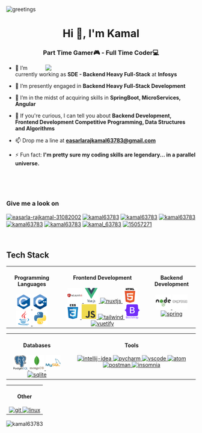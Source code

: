 ![greetings](https://github.com/kamal63783/kamal63783/assets/84724986/14025349-e4e4-46f0-b9d0-ee41442b911f)
<h1 align="center">Hi 👋, I'm Kamal</h1>
<h3 align="center">Part Time Gamer🎮 - Full Time Coder💻</h3>
<img align="right" width="400" src="https://github.com/kamal63783/kamal63783/assets/84724986/767f5bf5-0dab-4dc8-b117-07d99de2a1ac">

- 🏢 I’m currently working as **SDE - Backend Heavy Full-Stack** at **Infosys**

- 🔭 I’m presently engaged in **Backend Heavy Full-Stack Development**

- 🌱 I’m in the midst of acquiring skills in **SpringBoot, MicroServices, Angular**

- 💬 If you're curious, I can tell you about **Backend Development, Frontend Development Competitive Programming, Data Structures and Algorithms**

- 📫 Drop me a line at **easarlarajkamal63783@gmail.com**

- ⚡ Fun fact: **I'm pretty sure my coding skills are legendary... in a parallel universe.**

<br>
<br>
<br>

### Give me a look on
<p align="left">
<a href="https://linkedin.com/in/easarla-rajkamal-31082002" target="blank"><img align="center" src="https://raw.githubusercontent.com/rahuldkjain/github-profile-readme-generator/master/src/images/icons/Social/linked-in-alt.svg" alt="easarla-rajkamal-31082002" height="30" width="40" /></a>
<a href="https://www.leetcode.com/kamal63783" target="blank"><img align="center" src="https://raw.githubusercontent.com/rahuldkjain/github-profile-readme-generator/master/src/images/icons/Social/leet-code.svg" alt="kamal63783" height="30" width="40" /></a>
<a href="https://www.codechef.com/users/kamal63783" target="blank"><img align="center" src="https://cdn.jsdelivr.net/npm/simple-icons@3.1.0/icons/codechef.svg" alt="kamal63783" height="30" width="40" /></a>
<a href="https://www.hackerrank.com/Kamal63783" target="blank"><img align="center" src="https://raw.githubusercontent.com/rahuldkjain/github-profile-readme-generator/master/src/images/icons/Social/hackerrank.svg" alt="kamal63783" height="30" width="40" /></a>
<a href="https://auth.geeksforgeeks.org/user/kamal63783" target="blank"><img align="center" src="https://raw.githubusercontent.com/rahuldkjain/github-profile-readme-generator/master/src/images/icons/Social/geeks-for-geeks.svg" alt="kamal63783" height="30" width="40" /></a>
<a href="https://codepen.io/kamal63783" target="blank"><img align="center" src="https://raw.githubusercontent.com/rahuldkjain/github-profile-readme-generator/master/src/images/icons/Social/codepen.svg" alt="kamal63783" height="30" width="40" /></a>
<a href="https://twitter.com/kamal_63783" target="blank"><img align="center" src="https://raw.githubusercontent.com/rahuldkjain/github-profile-readme-generator/master/src/images/icons/Social/twitter.svg" alt="kamal_63783" height="30" width="40" /></a>
<a href="https://stackoverflow.com/users/15057271" target="blank"><img align="center" src="https://raw.githubusercontent.com/rahuldkjain/github-profile-readme-generator/master/src/images/icons/Social/stack-overflow.svg" alt="15057271" height="30" width="40" /></a>
</p>

<br>

## Tech Stack
<table align="center">
<tr>

<td valign="top">
<div align="center">
<h4>Programming Languages</h4>
<a href="https://www.cprogramming.com/" target="_blank" rel="noreferrer"> <img src="https://raw.githubusercontent.com/devicons/devicon/master/icons/c/c-original.svg" alt="c" width="40" height="40"/> </a>
<a href="https://www.w3schools.com/cpp/" target="_blank" rel="noreferrer"> <img src="https://raw.githubusercontent.com/devicons/devicon/master/icons/cplusplus/cplusplus-original.svg" alt="cplusplus" width="40" height="40"/> </a>
<a href="https://www.java.com" target="_blank" rel="noreferrer"> <img src="https://raw.githubusercontent.com/devicons/devicon/master/icons/java/java-original.svg" alt="java" width="40" height="40"/> </a>
<a href="https://www.python.org" target="_blank" rel="noreferrer"> <img src="https://raw.githubusercontent.com/devicons/devicon/master/icons/python/python-original.svg" alt="python" width="40" height="40"/> </a>
</div>
</td>

<td valign="top">
<div align="center">
<h4>Frontend Development</h4>
<a href="https://angular.dev/" target="_blank" rel="noreferrer"> <img src="https://raw.githubusercontent.com/devicons/devicon/master/icons/angularjs/angularjs-original-wordmark.svg" alt="angularjs" width="40" height="40"/> </a>
<a href="https://vuejs.org/" target="_blank" rel="noreferrer"> <img src="https://raw.githubusercontent.com/devicons/devicon/master/icons/vuejs/vuejs-original-wordmark.svg" alt="vuejs" width="40" height="40"/> </a>
<a href="https://nuxtjs.org/" target="_blank" rel="noreferrer"> <img src="https://www.vectorlogo.zone/logos/nuxtjs/nuxtjs-icon.svg" alt="nuxtjs" width="40" height="40"/> </a> 
<a href="https://www.w3.org/html/" target="_blank" rel="noreferrer"> <img src="https://raw.githubusercontent.com/devicons/devicon/master/icons/html5/html5-original-wordmark.svg" alt="html5" width="40" height="40"/> </a>
<a href="https://www.w3schools.com/css/" target="_blank" rel="noreferrer"> <img src="https://raw.githubusercontent.com/devicons/devicon/master/icons/css3/css3-original-wordmark.svg" alt="css3" width="40" height="40"/> </a>
<a href="https://developer.mozilla.org/en-US/docs/Web/JavaScript" target="_blank" rel="noreferrer"> <img src="https://raw.githubusercontent.com/devicons/devicon/master/icons/javascript/javascript-original.svg" alt="javascript" width="40" height="40"/> </a>
<a href="https://tailwindcss.com/" target="_blank" rel="noreferrer"> <img src="https://www.vectorlogo.zone/logos/tailwindcss/tailwindcss-icon.svg" alt="tailwind" width="40" height="40"/> </a>
<a href="https://getbootstrap.com" target="_blank" rel="noreferrer"> <img src="https://raw.githubusercontent.com/devicons/devicon/master/icons/bootstrap/bootstrap-plain-wordmark.svg" alt="bootstrap" width="40" height="40"/> </a>
<a href="https://vuetifyjs.com/en/" target="_blank" rel="noreferrer"> <img src="https://bestofjs.org/logos/vuetify.svg" alt="vuetify" width="40" height="40"/> </a>
</div>
</td>

<td valign="top">
<div align="center">
<h4>Backend Development</h4>
<a href="https://nodejs.org" target="_blank" rel="noreferrer"> <img src="https://raw.githubusercontent.com/devicons/devicon/master/icons/nodejs/nodejs-original-wordmark.svg" alt="nodejs" width="40" height="40"/> </a> 
<a href="https://expressjs.com" target="_blank" rel="noreferrer"> <img src="https://raw.githubusercontent.com/devicons/devicon/master/icons/express/express-original-wordmark.svg" alt="express" width="40" height="40"/> </a> 
<a href="https://spring.io/" target="_blank" rel="noreferrer"> <img src="https://www.vectorlogo.zone/logos/springio/springio-icon.svg" alt="spring" width="40" height="40"/> </a>

</div>
</td>

</tr>
</table>

<table align="center">
<tr>

<td valign="top"> 
<div align="center">
<h4>Databases</h4>
 <a href="https://www.postgresql.org/" target="_blank" rel="noreferrer"> <img src="https://raw.githubusercontent.com/devicons/devicon/master/icons/postgresql/postgresql-original-wordmark.svg" alt="postgresql" width="40" height="40"/> </a>
<a href="https://www.mongodb.com/" target="_blank" rel="noreferrer"> <img src="https://raw.githubusercontent.com/devicons/devicon/master/icons/mongodb/mongodb-original-wordmark.svg" alt="mongodb" width="40" height="40"/> </a>
<a href="https://www.mysql.com/" target="_blank" rel="noreferrer"> <img src="https://raw.githubusercontent.com/devicons/devicon/master/icons/mysql/mysql-original-wordmark.svg" alt="mysql" width="40" height="40"/> </a>
<a href="https://www.sqlite.org/" target="_blank" rel="noreferrer"> <img src="https://www.vectorlogo.zone/logos/sqlite/sqlite-icon.svg" alt="sqlite" width="40" height="40"/> </a> 
</div>
</td>

<td valign="top">
<div align="center">
<h4>Tools</h4>
<a href="https://www.jetbrains.com/idea/" target="_blank" rel="noreferrer"> <img src="https://cdn.jsdelivr.net/gh/devicons/devicon/icons/intellij/intellij-original.svg" alt="intellij-idea" width="40" height="40"/> </a> 
<a href="https://www.jetbrains.com/pycharm/" target="_blank" rel="noreferrer"> <img src="https://cdn.jsdelivr.net/gh/devicons/devicon/icons/pycharm/pycharm-original.svg" alt="pycharm" width="40" height="40"/> </a>
<a href="https://code.visualstudio.com/" target="_blank" rel="noreferrer"> <img src="https://cdn.jsdelivr.net/gh/devicons/devicon/icons/vscode/vscode-original.svg" alt="vscode" width="40" height="40"/> </a>
<a href="https://github.com/atom" target="_blank" rel="noreferrer"> <img src="https://cdn.jsdelivr.net/gh/devicons/devicon/icons/atom/atom-original.svg" alt="atom" width="40" height="40"/> </a>
<a href="https://postman.com" target="_blank" rel="noreferrer"> <img src="https://www.vectorlogo.zone/logos/getpostman/getpostman-icon.svg" alt="postman" width="40" height="40"/> </a> 
<a href="https://postman.com" target="_blank" rel="noreferrer"> <img src="https://raw.githubusercontent.com/devicons/devicon/master/icons/insomnia/insmonia-original-wordmark.svg" alt="insomnia" width="40" height="40"/> </a> 
</div>
</td>


</tr>
</table>

<table align="center" width="100%">
<tr>

<td valign="top">
<div align="center">
<h4>Other</h4>
<a href="https://git-scm.com/" target="_blank" rel="noreferrer"> <img src="https://cdn.jsdelivr.net/gh/devicons/devicon/icons/git/git-original.svg" alt="git" width="40" height="40"/> </a> 
<a href="https://www.linux.org/" target="_blank" rel="noreferrer"> <img src="https://cdn.jsdelivr.net/gh/devicons/devicon/icons/linux/linux-original.svg" alt="linux" width="40" height="40"/> </a> 
</div>
</td>

</tr>
</table>

<p><img align="center" src="https://github-readme-stats.vercel.app/api/top-langs?username=kamal63783&show_icons=true&locale=en&layout=compact" alt="kamal63783" /></p>
